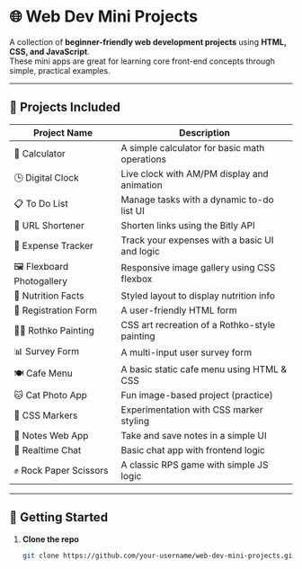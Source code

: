 # 🌐 Web Dev Mini Projects

A collection of **beginner-friendly web development projects** using **HTML, CSS, and JavaScript**.  
These mini apps are great for learning core front-end concepts through simple, practical examples.

---

## 📁 Projects Included

| Project Name            | Description                                      |
|-------------------------|--------------------------------------------------|
| 🔢 Calculator            | A simple calculator for basic math operations   |
| 🕒 Digital Clock         | Live clock with AM/PM display and animation     |
| 📋 To Do List            | Manage tasks with a dynamic to-do list UI       |
| 🔗 URL Shortener         | Shorten links using the Bitly API               |
| 🧾 Expense Tracker       | Track your expenses with a basic UI and logic   |
| 🖼️ Flexboard Photogallery| Responsive image gallery using CSS flexbox      |
| 🥗 Nutrition Facts       | Styled layout to display nutrition info         |
| 📑 Registration Form     | A user-friendly HTML form                       |
| 🧑‍🎨 Rothko Painting       | CSS art recreation of a Rothko-style painting  |
| 📊 Survey Form           | A multi-input user survey form                  |
| 🍽️ Cafe Menu             | A basic static cafe menu using HTML & CSS       |
| 🐱 Cat Photo App         | Fun image-based project (practice)              |
| 🎯 CSS Markers           | Experimentation with CSS marker styling         |
| 📝 Notes Web App         | Take and save notes in a simple UI              |
| 💬 Realtime Chat         | Basic chat app with frontend logic              |
| ✊ Rock Paper Scissors   | A classic RPS game with simple JS logic         |

---

## 🚀 Getting Started

1. **Clone the repo**
   ```bash
   git clone https://github.com/your-username/web-dev-mini-projects.git

